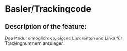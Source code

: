 # Basler/Trackingcode

## Description of the feature:
Das Modul ermöglicht es, eigene Lieferanten und Links für Trackingnummern anzulegen.